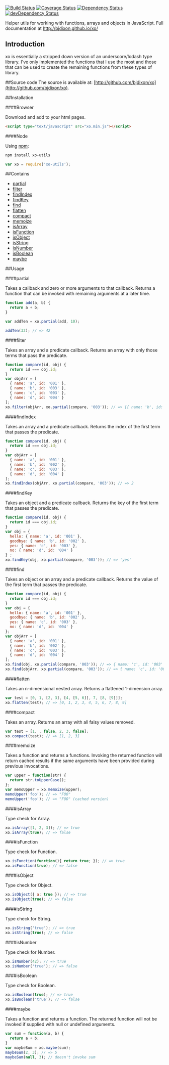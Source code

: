 [![Build Status](https://travis-ci.org/bjdixon/xo.svg?branch=master)](https://travis-ci.org/bjdixon/xo)
[![Coverage Status](https://coveralls.io/repos/bjdixon/xo/badge.svg?branch=master&service=github)](https://coveralls.io/github/bjdixon/xo?branch=master)
[![Dependency Status](https://david-dm.org/bjdixon/xo.svg)](https://david-dm.org/bjdixon/xo)
[![devDependency Status](https://david-dm.org/bjdixon/xo/dev-status.svg)](https://david-dm.org/bjdixon/xo#info=devDependencies)

Helper utils for working with functions, arrays and objects in JavaScript. Full documentation at http://bjdixon.github.io/xo/

## Introduction
xo is essentially a stripped down version of an underscore/lodash type library. I've only implemented the functions that I use the most and those that can be used to create the remaining functions from these types of library.

##Source code
The source is available at:
[http://github.com/bjdixon/xo](http://github.com/bjdixon/xo).

##Installation

####Browser

Download and add to your html pages.

```html
<script type="text/javascript" src="xo.min.js"></script>
```

####Node

Using [npm](https://www.npmjs.com/package/xo-utils):

```sh
npm install xo-utils
```

```javascript
var xo = require('xo-utils');
```

##Contains

* [partial](#partial)
* [filter](#filter)
* [findIndex](#findIndex)
* [findKey](#findKey)
* [find](#find)
* [flatten](#flatten)
* [compact](#compact)
* [memoize](#memoize)
* [isArray](#isArray)
* [isFunction](#isFunction)
* [isObject](#isObject)
* [isString](#isString)
* [isNumber](#isNumber)
* [isBoolean](#isBoolean)
* [maybe](#maybe)

##Usage

####partial

Takes a callback and zero or more arguments to that callback. Returns a function that can be invoked with remaining arguments at a later time.

```javascript
function add(a, b) {
  return a + b;
}

var addTen = xo.partial(add, 10);

addTen(32); // => 42
```

####filter

Takes an array and a predicate callback. Returns an array with only those terms that pass the predicate.

```javascript
function compare(id, obj) {
  return id === obj.id;
}
var objArr = [
  { name: 'a', id: '001' },
  { name: 'b', id: '003' },
  { name: 'c', id: '003' },
  { name: 'd', id: '004' }
];
xo.filter(objArr, xo.partial(compare, '003')); // => [{ name: 'b', id: '003'},{name: 'c', id: '003'}] 
```

####findIndex

Takes an array and a predicate callback. Returns the index of the first term that passes the predicate.

```javascript
function compare(id, obj) {
  return id === obj.id;
}
var objArr = [
  { name: 'a', id: '001' },
  { name: 'b', id: '002' },
  { name: 'c', id: '003' },
  { name: 'd', id: '004' }
];
xo.findIndex(objArr, xo.partial(compare, '003')); // => 2
```

####findKey

Takes an object and a predicate callback. Returns the key of the first term that passes the predicate.

```javascript
function compare(id, obj) {
  return id === obj.id;
}
var obj = {
  hello: { name: 'a', id: '001' },
  goodbye: { name: 'b', id: '002' },
  yes: { name: 'c', id: '003' },
  no: { name: 'd', id: '004' }
} ;
xo.findKey(obj, xo.partial(compare, '003')); // => 'yes'
```

####find

Takes an object or an array  and a predicate callback. Returns the value of the first term that passes the predicate.

```javascript
function compare(id, obj) {
  return id === obj.id;
}
var obj = {
  hello: { name: 'a', id: '001' },
  goodbye: { name: 'b', id: '002' },
  yes: { name: 'c', id: '003' },
  no: { name: 'd', id: '004' }
};
var objArr = [
  { name: 'a', id: '001' },
  { name: 'b', id: '002' },
  { name: 'c', id: '003' },
  { name: 'd', id: '004' }
];
xo.find(obj, xo.partial(compare, '003')); // => { name: 'c', id: '003' }
xo.find(objArr, xo.partial(compare, '003')); // => { name: 'c', id: '003' }
```

####flatten

Takes an n-dimensional nested array. Returns a flattened 1-dimension array.

```javascript
var test = [0, 1, [2, 3], [4, [5, 6]], 7, [8, [9]]];
xo.flatten(test); // => [0, 1, 2, 3, 4, 5, 6, 7, 8, 9]
```

####compact

Takes an array. Returns an array with all falsy values removed.

```javascript
var test = [1, , false, 2, 3, false];
xo.compact(test); // => [1, 2, 3]
```

####memoize

Takes a function and returns a functions. Invoking the returned function will return cached results if the same arguments have been provided during previous invocations.

```javascript
var upper = function(str) {
  return str.toUpperCase();
};
var memoUpper = xo.memoize(upper);
memoUpper('foo'); // => "FOO"
memoUpper('foo'); // => "FOO" (cached version)
```

####isArray

Type check for Array.

```javascript
xo.isArray([1, 2, 3]); // => true
xo.isArray(true); // => false
```

####isFunction

Type check for Function.

```javascript
xo.isFunction(function(){ return true; }); // => true
xo.isFunction(true); // => false
```

####isObject

Type check for Object.

```javascript
xo.isObject({ a: true }); // => true
xo.isObject(true); // => false
```

####isString

Type check for String.

```javascript
xo.isString('true'); // => true
xo.isString(true); // => false
```

####isNumber

Type check for Number.

```javascript
xo.isNumber(42); // => true
xo.isNumber('true'); // => false
```

####isBoolean

Type check for Boolean.

```javascript
xo.isBoolean(true); // => true
xo.isBoolean('true'); // => false
```

####maybe

Takes a function and returns a function. The returned function will not be invoked if supplied with null or undefined arguments.

```javascript
var sum = function(a, b) {
  return a + b;
}
var maybeSum = xo.maybe(sum);
maybeSum(2, 3); // => 5
maybeSum(null, 3); // doesn't invoke sum
```

